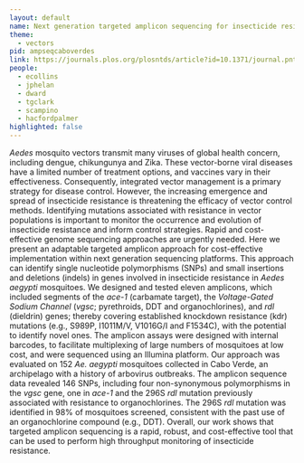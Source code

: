 ```yaml
---
layout: default
name: Next generation targeted amplicon sequencing for insecticide resistance mutations in <i>Aedes aegypti</i>
theme: 
  - vectors
pid: ampseqcaboverdes
link: https://journals.plos.org/plosntds/article?id=10.1371/journal.pntd.0010935
people:
  - ecollins
  - jphelan
  - dward
  - tgclark
  - scampino
  - hacfordpalmer
highlighted: false
---
```


<i>Aedes</i> mosquito vectors transmit many viruses of global health concern, including dengue, chikungunya and Zika. These vector-borne viral diseases have a limited number of treatment options, and vaccines vary in their effectiveness. Consequently, integrated vector management is a primary strategy for disease control. However, the increasing emergence and spread of insecticide resistance is threatening the efficacy of vector control methods. Identifying mutations associated with resistance in vector populations is important to monitor the occurrence and evolution of insecticide resistance and inform control strategies. Rapid and cost-effective genome sequencing approaches are urgently needed. Here we present an adaptable targeted amplicon approach for cost-effective implementation within next generation sequencing platforms. This approach can identify single nucleotide polymorphisms (SNPs) and small insertions and deletions (indels) in genes involved in insecticide resistance in <i>Aedes aegypti</i> mosquitoes. We designed and tested eleven amplicons, which included segments of the <i>ace-1</i> (carbamate target), the <i>Voltage-Gated Sodium Channel</i> (<i>vgsc</i>; pyrethroids, DDT and organochlorines), and <i>rdl</i> (dieldrin) genes; thereby covering established knockdown resistance (kdr) mutations (e.g., S989P, I1011M/V, V1016G/I and F1534C), with the potential to identify novel ones. The amplicon assays were designed with internal barcodes, to facilitate multiplexing of large numbers of mosquitoes at low cost, and were sequenced using an Illumina platform. Our approach was evaluated on 152 <i>Ae. aegypti</i> mosquitoes collected in Cabo Verde, an archipelago with a history of arbovirus outbreaks. The amplicon sequence data revealed 146 SNPs, including four non-synonymous polymorphisms in the <i>vgsc</i> gene, one in <i>ace-1</i> and the 296S <i>rdl</i> mutation previously associated with resistance to organochlorines. The 296S <i>rdl</i> mutation was identified in 98% of mosquitoes screened, consistent with the past use of an organochlorine compound (e.g., DDT). Overall, our work shows that targeted amplicon sequencing is a rapid, robust, and cost-effective tool that can be used to perform high throughput monitoring of insecticide resistance.